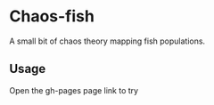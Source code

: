 # Chaos-fish
A small bit of chaos theory mapping fish populations.

## Usage
Open the gh-pages page link to try
